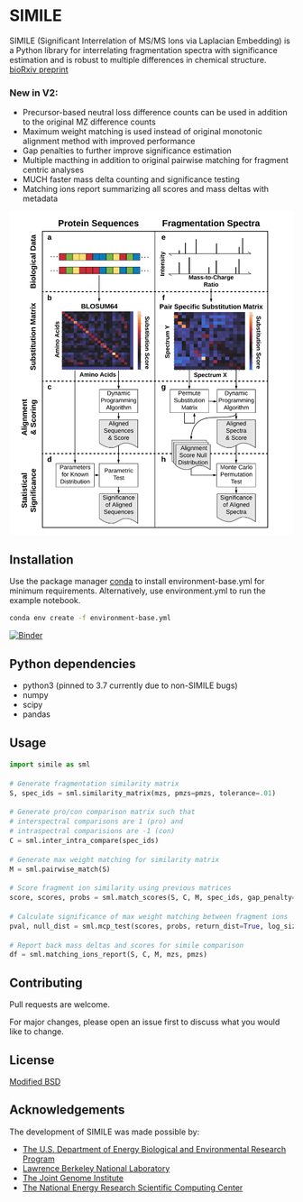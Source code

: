 # SIMILE

SIMILE (Significant Interrelation of MS/MS Ions via Laplacian Embedding) is a Python library for interrelating fragmentation spectra with significance estimation and is robust to multiple differences in chemical structure.
[bioRxiv preprint](https://www.biorxiv.org/content/10.1101/2021.02.24.432767v1)

### New in V2:
- Precursor-based neutral loss difference counts can be used in addition to the original MZ difference counts
- Maximum weight matching is used instead of original monotonic alignment method with improved performance
- Gap penalties to further improve significance estimation
- Multiple macthing in addition to original pairwise matching for fragment centric analyses
- MUCH faster mass delta counting and significance testing
- Matching ions report summarizing all scores and mass deltas with metadata

![SIMILE Flow](SimileFig1Vert.png "SIMILE")

## Installation

Use the package manager [conda](https://docs.conda.io/projects/conda/en/latest/user-guide/index.html) to install environment-base.yml for minimum requirements. Alternatively, use environment.yml to run the example notebook.

```bash
conda env create -f environment-base.yml
```

[![Binder](https://mybinder.org/badge_logo.svg)](https://mybinder.org/v2/gh/biorack/simile/HEAD)

## Python dependencies
- python3 (pinned to 3.7 currently due to non-SIMILE bugs)
- numpy
- scipy
- pandas

## Usage

```python
import simile as sml

# Generate fragmentation similarity matrix
S, spec_ids = sml.similarity_matrix(mzs, pmzs=pmzs, tolerance=.01)

# Generate pro/con comparison matrix such that 
# interspectral comparisons are 1 (pro) and
# intraspectral comparisions are -1 (con)
C = sml.inter_intra_compare(spec_ids)

# Generate max weight matching for similarity matrix
M = sml.pairwise_match(S)

# Score fragment ion similarity using previous matrices
score, scores, probs = sml.match_scores(S, C, M, spec_ids, gap_penalty=4)

# Calculate significance of max weight matching between fragment ions
pval, null_dist = sml.mcp_test(scores, probs, return_dist=True, log_size=4)

# Report back mass deltas and scores for simile comparison
df = sml.matching_ions_report(S, C, M, mzs, pmzs)

```

## Contributing
Pull requests are welcome.

For major changes, please open an issue first to discuss what you would like to change.

## License
[Modified BSD](https://github.com/biorack/simile/blob/main/license.txt)

## Acknowledgements
The development of SIMILE was made possible by:
* [The U.S. Department of Energy Biological and Environmental Research Program](https://science.energy.gov/ber/)
* [Lawrence Berkeley National Laboratory](http://www.lbl.gov/)
* [The Joint Genome Institute](https://jgi.doe.gov/)
* [The National Energy Research Scientific Computing Center](http://www.nersc.gov/)
